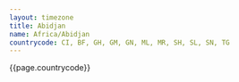 ```yaml
---
layout: timezone
title: Abidjan
name: Africa/Abidjan
countrycode: CI, BF, GH, GM, GN, ML, MR, SH, SL, SN, TG
---
```

{{page.countrycode}}